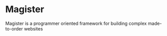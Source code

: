 Magister
========

Magister is a programmer oriented framework for building complex made-to-order websites